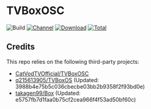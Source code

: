 # TVBoxOSC

![Build](https://shields.io/github/actions/workflow/status/qlilp/TVBoxOSC/test.yml?branch=master&logo=github&label=Build)
[![Channel](https://img.shields.io/badge/Follow-Telegram-blue.svg?logo=telegram)](https://t.me/TVBoxOSC)
[![Download](https://img.shields.io/github/v/release/qlilp/TVBoxOSC?color=orange&logoColor=orange&label=Download&logo=DocuSign)](https://github.com/qlilp/TVBoxOSC/releases/latest) 
[![Total](https://shields.io/github/downloads/qlilp/TVBoxOSC/total?logo=Bookmeter&label=Counts&logoColor=yellow&color=yellow)](https://github.com/qlilp/TVBoxOSC/releases)

## Credits
This repo relies on the following third-party projects:
- [CatVodTVOfficial/TVBoxOSC](https://github.com/CatVodTVOfficial/TVBoxOSC)
- [q215613905/TVBoxOS](https://github.com/q215613905/TVBoxOS) (Updated: 3988b4e75b5c036cbecbe03bb2b9358f2f93bd0e)
- [takagen99/Box](https://github.com/takagen99/Box) (Updated: e5757fb7d1faa0b75cf2cea966f4f53ad50bf60c)
